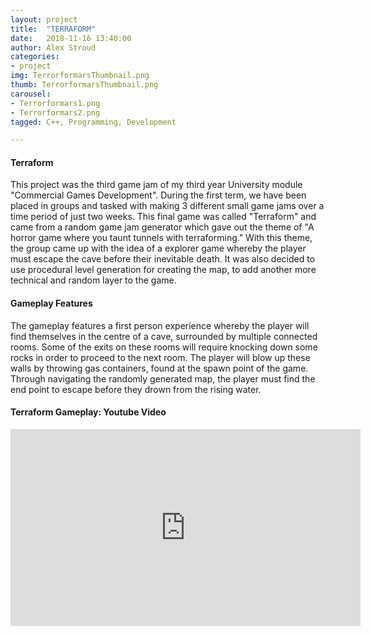 ```yaml
---
layout: project
title:  "TERRAFORM"
date:   2018-11-16 13:40:00
author: Alex Stroud
categories:
- project
img: TerrorformarsThumbnail.png
thumb: TerrorformarsThumbnail.png
carousel:
- Terrorformars1.png
- Terrorformars2.png
tagged: C++, Programming, Development

---
```


#### Terraform

This project was the third game jam of my third year University module "Commercial Games Development". During the first term, we have been placed in groups and tasked with making 3 different small game jams over a time period of just two weeks. This final game was called "Terraform" and came from a random game jam generator which gave out the theme of "A horror game where you taunt tunnels with terraforming." With this theme, the group came up with the idea of a explorer game whereby the player must escape the cave before their inevitable death. It was also decided to use procedural level generation for creating the map, to add another more technical and random layer to the game.


#### Gameplay Features

The gameplay features a first person experience whereby the player will find themselves in the centre of a cave, surrounded by multiple connected rooms. Some of the exits on these rooms will require knocking down some rocks in order to proceed to the next room. The player will blow up these walls by throwing gas containers, found at the spawn point of the game. Through navigating the randomly generated map, the player must find the end point to escape before they drown from the rising water.


#### Terraform Gameplay: Youtube Video
<iframe width="560" height="315" src="https://www.youtube.com/embed/3yHmqLMcRAU" frameborder="0" allow="accelerometer; autoplay; encrypted-media; gyroscope; picture-in-picture" allowfullscreen></iframe>


